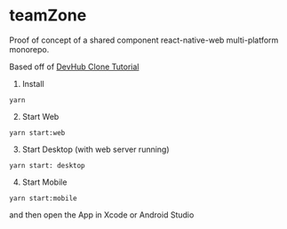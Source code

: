 # teamZone
Proof of concept of a shared component react-native-web multi-platform monorepo.

Based off of [DevHub Clone Tutorial](https://dev.to/brunolemos/tutorial-100-code-sharing-between-ios-android--web-using-react-native-web-andmonorepo-4pej?utm_source=digest_mailer&utm_medium=email&utm_campaign=digest_email)

1. Install
```
yarn
```

2. Start Web
```
yarn start:web
```

3. Start Desktop (with web server running)
```
yarn start: desktop
```

4. Start Mobile
```
yarn start:mobile
```
and then open the App in Xcode or Android Studio
